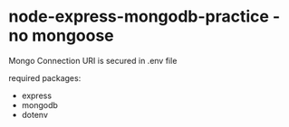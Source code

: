 # node-express-mongodb-practice - no mongoose

Mongo Connection URI is secured in .env file

required packages:

- express
- mongodb
- dotenv
